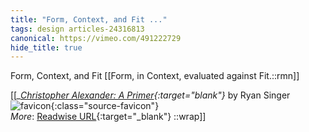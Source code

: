 ```yaml
---
title: "Form, Context, and Fit ..."
tags: design articles-24316813
canonical: https://vimeo.com/491222729
hide_title: true
---
```


Form, Context, and Fit
[[Form, in Context, evaluated against Fit.::rmn]]


[[<cite>_[Christopher Alexander: A Primer](https://vimeo.com/491222729){:target="_blank"}_</cite> by Ryan Singer ![favicon](https://s2.googleusercontent.com/s2/favicons?domain=vimeo.com){:class="source-favicon"}<br>
_More_: [Readwise URL](https://readwise.io/open/475073897){:target="_blank"}
::wrap]]